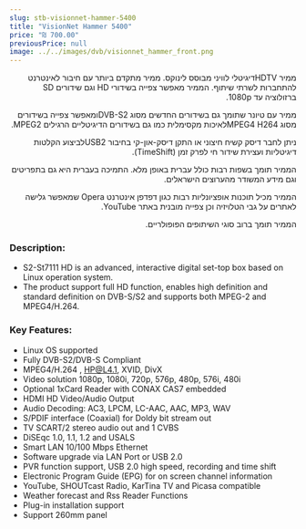 ```yaml
---
slug: stb-visionnet-hammer-5400
title: "VisionNet Hammer 5400"
price: "₪ 700.00"
previousPrice: null
image: ../../images/dvb/visionnet_hammer_front.png
---
```


<div dir="rtl">ממיר HDTVדיגיטלי לוויני מבוסס לינוקס. ממיר מתקדם ביותר עם חיבור לאינטרנט להתחברות לשרתי שיתוף. הממיר מאפשר צפייה בשידורי HD וגם שידורים SD ברזולוציה עד 1080p.

ממיר עם טיונר שתומך גם בשידורים החדשים מסוג DVB-S2ומאפשר צפייה בשידורים מסוג MPEG4 H264לאיכות מקסימלית כמו גם בשידורים הדיגיטליים הרגילים MPEG2.

ניתן לחבר דיסק קשיח חיצוני או התקן דיסק-און-קי בחיבור USB2לביצוע הקלטות דיגיטליות ועצירת שידור חי לפרק זמן (TimeShift).

הממיר תומך בשפות רבות כולל עברית באופן מלא. התמיכה בעברית היא גם בתפריטים וגם מידע המשודר מהערוצים הישראלים.

הממיר מכיל תוכנות אופציונליות רבות כגון דפדפן אינטרנט Opera שמאפשר גלישה לאתרים על גבי הטלויזיה וכן צפייה מובנית באתר YouTube.

הממיר תומך ברוב סוגי השיתופים הפופולריים.</div>

### Description:

- S2-St7111 HD is an advanced, interactive digital set-top box based on Linux operation system.
- The product support full HD function, enables high definition and standard definition on DVB-S/S2 and supports both MPEG-2 and MPEG4/H.264.

### Key Features:

- Linux OS supported
- Fully DVB-S2/DVB-S Compliant
- MPEG4/H.264 , HP@L4.1, XVID, DivX
- Video solution 1080p, 1080i, 720p, 576p, 480p, 576i, 480i
- Optional 1xCard Reader with CONAX CAS7 embedded
- HDMI HD Video/Audio Output
- Audio Decoding: AC3, LPCM, LC-AAC, AAC, MP3, WAV
- S/PDIF interface (Coaxial) for Doldy bit stream out
- TV SCART/2 stereo audio out and 1 CVBS
- DiSEqc 1.0, 1.1, 1.2 and USALS
- Smart LAN 10/100 Mbps Ethernet
- Software upgrade via LAN Port or USB 2.0
- PVR function support, USB 2.0 high speed, recording and time shift
- Electronic Program Guide (EPG) for on screen channel information
- YouTube, SHOUTcast Radio, KarTina TV and Picasa compatible
- Weather forecast and Rss Reader Functions
- Plug-in installation support
- Support 260mm panel
